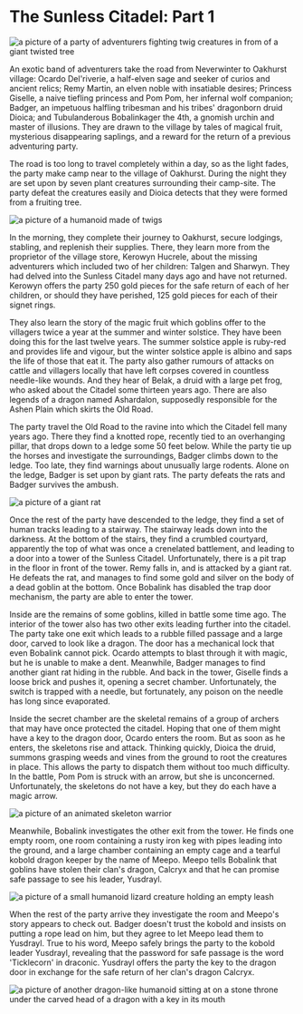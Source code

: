 # The Sunless Citadel: Part 1

![a picture of a party of adventurers fighting twig creatures in from of a giant twisted tree](https://media-waterdeep.cursecdn.com/attachments/2/85/totyp-01-book.jpg "The Sunless Citadel")

An exotic band of adventurers take the road from Neverwinter to Oakhurst village: Ocardo Del'riverie, a half-elven sage and seeker of curios and ancient relics; Remy Martin, an elven noble with insatiable desires; Princess Giselle, a naive tiefling princess and Pom Pom, her infernal wolf companion; Badger, an impetuous halfling tribesman and his tribes' dragonborn druid Dioica; and Tubulanderous Bobalinkager the 4th, a gnomish urchin and master of illusions. They are drawn to the village by tales of magical fruit, mysterious disappearing saplings, and a reward for the return of a previous adventuring party.

The road is too long to travel completely within a day, so as the light fades, the party make camp near to the village of Oakhurst. During the night they are set upon by seven plant creatures surrounding their camp-site. The party defeat the creatures easily and Dioica detects that they were formed from a fruiting tree.

![a picture of a humanoid made of twigs](https://media-waterdeep.cursecdn.com/avatars/thumbnails/16/464/238/315/636376286997771487.png "a plant creature")

In the morning, they complete their journey to Oakhurst, secure lodgings, stabling, and replenish their supplies. There, they learn more from the proprietor of the village store, Kerowyn Hucrele, about the missing adventurers which included two of her children: Talgen and Sharwyn. They had delved into the Sunless Citadel many days ago and have not returned. Kerowyn offers the party 250 gold pieces for the safe return of each of her children, or should they have perished, 125 gold pieces for each of their signet rings.

They also learn the story of the magic fruit which goblins offer to the villagers twice a year at the summer and winter solstice. They have been doing this for the last twelve years. The summer solstice apple is ruby-red and provides life and vigour, but the winter solstice apple is albino and saps the life of those that eat it. The party also gather rumours of attacks on cattle and villagers locally that have left corpses covered in countless needle-like wounds. And they hear of Belak, a druid with a large pet frog, who asked about the Citadel some thirteen years ago. There are also legends of a dragon named Ashardalon, supposedly responsible for the Ashen Plain which skirts the Old Road.

The party travel the Old Road to the ravine into which the Citadel fell many years ago. There they find a knotted rope, recently tied to an overhanging pillar, that drops down to a ledge some 50 feet below. While the party tie up the horses and investigate the surroundings, Badger climbs down to the ledge. Too late, they find warnings about unusually large rodents. Alone on the ledge, Badger is set upon by giant rats. The party defeats the rats and Badger survives the ambush.

![a picture of a giant rat](https://media-waterdeep.cursecdn.com/avatars/thumbnails/16/538/503/315/636376332197953299.jpeg "a giant rat")

Once the rest of the party have descended to the ledge, they find a set of human tracks leading to a stairway. The stairway leads down into the darkness. At the bottom of the stairs, they find a crumbled courtyard, apparently the top of what was once a crenelated battlement, and leading to a door into a tower of the Sunless Citadel. Unfortunately, there is a pit trap in the floor in front of the tower. Remy falls in, and is attacked by a giant rat. He defeats the rat, and manages to find some gold and silver on the body of a dead goblin at the bottom. Once Bobalink has disabled the trap door mechanism, the party are able to enter the tower.

Inside are the remains of some goblins, killed in battle some time ago. The interior of the tower also has two other exits leading further into the citadel. The party take one exit which leads to a rubble filled passage and a large door, carved to look like a dragon. The door has a mechanical lock that even Bobalink cannot pick. Ocardo attempts to blast through it with magic, but he is unable to make a dent. Meanwhile, Badger manages to find another giant rat hiding in the rubble. And back in the tower, Giselle finds a loose brick and pushes it, opening a secret chamber. Unfortunately, the switch is trapped with a needle, but fortunately, any poison on the needle has long since evaporated.

Inside the secret chamber are the skeletal remains of a group of archers that may have once protected the citadel. Hoping that one of them might have a key to the dragon door, Ocardo enters the room. But as soon as he enters, the skeletons rise and attack. Thinking quickly, Dioica the druid, summons grasping weeds and vines from the ground to root the creatures in place. This allows the party to dispatch them without too much difficulty. In the battle, Pom Pom is struck with an arrow, but she is unconcerned. Unfortunately, the skeletons do not have a key, but they do each have a magic arrow.

![a picture of an animated skeleton warrior](https://media-waterdeep.cursecdn.com/avatars/thumbnails/16/472/227/315/636376294573239565.jpeg "a skeleton archer")

Meanwhile, Bobalink investigates the other exit from the tower. He finds one empty room, one room containing a rusty iron keg with pipes leading into the ground, and a large chamber containing an empty cage and a tearful kobold dragon keeper by the name of Meepo. Meepo tells Bobalink that goblins have stolen their clan's dragon, Calcryx and that he can promise safe passage to see his leader, Yusdrayl.

![a picture of a small humanoid lizard creature holding an empty leash](https://media-waterdeep.cursecdn.com/attachments/thumbnails/2/79/250/333/totyp-01-04.png "Meepo")

When the rest of the party arrive they investigate the room and Meepo's story appears to check out. Badger doesn't trust the kobold and insists on putting a rope lead on him, but they agree to let Meepo lead them to Yusdrayl. True to his word, Meepo safely brings the party to the kobold leader Yusdrayl, revealing that the password for safe passage is the word 'Ticklecorn' in draconic. Yusdrayl offers the party the key to the dragon door in exchange for the safe return of her clan's dragon Calcryx.

![a picture of another dragon-like humanoid sitting at on a stone throne under the carved head of a dragon with a key in its mouth](https://media-waterdeep.cursecdn.com/attachments/thumbnails/2/80/300/380/totyp-01-05.png "Yusdrayl")
